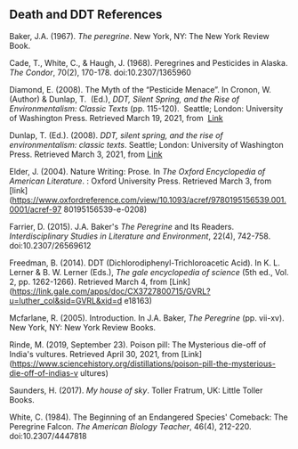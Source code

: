## Death and DDT References

Baker, J.A. (1967). _The peregrine_. New York, NY: The New York Review Book.

 
Cade, T., White, C., & Haugh, J. (1968). Peregrines and Pesticides in Alaska. _The Condor_, 70(2),
 170-178. doi:10.2307/1365960

Diamond, E. (2008). The Myth of the “Pesticide Menace”. In Cronon, W. (Author) & Dunlap, T.
  (Ed.), _DDT, Silent Spring, and the Rise of Environmentalism: Classic Texts_ (pp. 115-120).
  Seattle; London: University of Washington Press. Retrieved March 19, 2021, from
   [Link](http://www.jstor.org/stable/j.ctvcwnrw5.29)

 Dunlap, T. (Ed.). (2008). _DDT, silent spring, and the rise of environmentalism: classic texts_.
 Seattle; London: University of Washington Press. Retrieved March 3, 2021, from
 [Link](http://www.jstor.org/stable/j.ctvcwnrw5)

 Elder, J. (2004). Nature Writing: Prose. In _The Oxford Encyclopedia of American Literature_. :
 Oxford University Press. Retrieved March 3, from
 [link](https://www.oxfordreference.com/view/10.1093/acref/9780195156539.001.0001/acref-97
 80195156539-e-0208)

 Farrier, D. (2015). J.A. Baker's <i>The Peregrine</i> and Its Readers. _Interdisciplinary Studies in
 Literature and Environment_, 22(4), 742-758. doi:10.2307/26569612

 Freedman, B. (2014). DDT (Dichlorodiphenyl-Trichloroacetic Acid). In K. L. Lerner & B. W.
 Lerner (Eds.), _The gale encyclopedia of science_ (5th ed., Vol. 2, pp. 1262-1266).
 Retrieved March 4, from
 [Link](https://link.gale.com/apps/doc/CX3727800715/GVRL?u=luther_col&sid=GVRL&xid=d
 e18163)

 Mcfarlane, R. (2005). Introduction. In J.A. Baker, _The Peregrine_ (pp. vii-xv). New York, NY:
 New York Review Books.

 Rinde, M. (2019, September 23). Poison pill: The Mysterious die-off of India's vultures.
 Retrieved April 30, 2021, from
 [Link](https://www.sciencehistory.org/distillations/poison-pill-the-mysterious-die-off-of-indias-v
 ultures)

 Saunders, H. (2017). _My house of sky_. Toller Fratrum, UK: Little Toller Books.

 White, C. (1984). The Beginning of an Endangered Species' Comeback: The Peregrine Falcon.
 _The American Biology Teacher_, 46(4), 212-220. doi:10.2307/4447818
